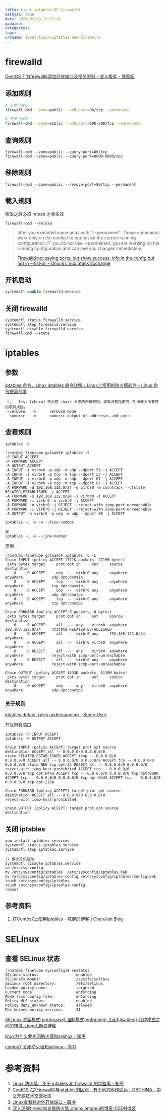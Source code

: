 ```yaml
---
title: Linux iptables 和 firewalld
mathjax: true
date: 2021-03-09 21:21:28
updated:
categories:
tags:
urlname: about-linux-iptables-and-firewalld
---
```




<!-- more -->



# firewalld

[CentOS 7 为firewalld添加开放端口及相关资料 - 北斗极星 - 博客园](https://www.cnblogs.com/hubing/p/6058932.html)

## 添加规则



```sh
# 开单个端口
firewall-cmd --zone=public --add-port=80/tcp --permanent

# 开多个端口
firewall-cmd --zone=public --add-port=100-500/tcp --permanent
```



## 查询规则

```
firewall-cmd --zone=public --query-port=80/tcp
firewall-cmd --zone=public --query-port=8000-9000/tcp
```



## 移除规则

```
firewall-cmd --zone=public --remove-port=80/tcp --permanent
```



## 载入规则

修改之后必须 reload 才会生效

```
firewall-cmd --reload
```

> after you executed commands with "--permanent". Those commands work only on the config file but not on the current running configuration. IF you do not use --permanent, you are working on the running configuration and can see you changes immediately.
>
> [Firewalld not saving ports, but show success, info in the config but not in --list-all - Unix & Linux Stack Exchange](https://unix.stackexchange.com/questions/383517/firewalld-not-saving-ports-but-show-success-info-in-the-config-but-not-in-li)





## 开机启动

```sql
systemctl enable firewalld.service
```



## 关闭 firewalld

````
systemctl status firewalld.service
systemctl stop firewalld.service
systemctl disable firewalld.service
firewall-cmd --state
````





# iptables



## 参数

[iptables 命令，Linux iptables 命令详解：Linux上常用的防火墙软件 - Linux 命令搜索引擎](https://wangchujiang.com/linux-command/c/iptables.html)

```
-L, --list [chain] 列出链 chain 上面的所有规则，如果没有指定链，列出表上所有链的所有规则。
--verbose	-v		verbose mode
--numeric	-n		numeric output of addresses and ports
```



## 查看规则



```
iptables -S
```



```
[root@bi-finetube gpload]# iptables -S
-P INPUT ACCEPT
-P FORWARD ACCEPT
-P OUTPUT ACCEPT
-A INPUT -i virbr0 -p udp -m udp --dport 53 -j ACCEPT
-A INPUT -i virbr0 -p tcp -m tcp --dport 53 -j ACCEPT
-A INPUT -i virbr0 -p udp -m udp --dport 67 -j ACCEPT
-A INPUT -i virbr0 -p tcp -m tcp --dport 67 -j ACCEPT
-A FORWARD -d 192.168.122.0/24 -o virbr0 -m conntrack --ctstate RELATED,ESTABLISHED -j ACCEPT
-A FORWARD -s 192.168.122.0/24 -i virbr0 -j ACCEPT
-A FORWARD -i virbr0 -o virbr0 -j ACCEPT
-A FORWARD -o virbr0 -j REJECT --reject-with icmp-port-unreachable
-A FORWARD -i virbr0 -j REJECT --reject-with icmp-port-unreachable
-A OUTPUT -o virbr0 -p udp -m udp --dport 68 -j ACCEPT
```



```
iptables -L -v -n --line-number

或
iptables -L -v --line-number
```

示例：

```
[root@bi-finetube gpload]# iptables -v -L
Chain INPUT (policy ACCEPT 1771K packets, 2715M bytes)
 pkts bytes target     prot opt in     out     source               destination         
    0     0 ACCEPT     udp  --  virbr0 any     anywhere             anywhere             udp dpt:domain
    0     0 ACCEPT     tcp  --  virbr0 any     anywhere             anywhere             tcp dpt:domain
    0     0 ACCEPT     udp  --  virbr0 any     anywhere             anywhere             udp dpt:bootps
    0     0 ACCEPT     tcp  --  virbr0 any     anywhere             anywhere             tcp dpt:bootps

Chain FORWARD (policy ACCEPT 0 packets, 0 bytes)
 pkts bytes target     prot opt in     out     source               destination         
    0     0 ACCEPT     all  --  any    virbr0  anywhere             192.168.122.0/24     ctstate RELATED,ESTABLISHED
    0     0 ACCEPT     all  --  virbr0 any     192.168.122.0/24     anywhere            
    0     0 ACCEPT     all  --  virbr0 virbr0  anywhere             anywhere            
    0     0 REJECT     all  --  any    virbr0  anywhere             anywhere             reject-with icmp-port-unreachable
    0     0 REJECT     all  --  virbr0 any     anywhere             anywhere             reject-with icmp-port-unreachable

Chain OUTPUT (policy ACCEPT 1833K packets, 5119M bytes)
 pkts bytes target     prot opt in     out     source               destination         
    0     0 ACCEPT     udp  --  any    virbr0  anywhere             anywhere             udp dpt:bootpc
```





### 关于规则



[iptables default rules understanding - Super User](https://superuser.com/questions/895435/iptables-default-rules-understanding)



开放所有端口

```
iptables -P INPUT ACCEPT   
iptables -P OUTPUT ACCEPT
```



```
Chain INPUT (policy ACCEPT) target prot opt source
destination ACCEPT all -- 0.0.0.0/0 0.0.0.0/0
state RELATED,ESTABLISHED ACCEPT icmp -- 0.0.0.0/0
0.0.0.0/0 ACCEPT all -- 0.0.0.0/0 0.0.0.0/0 ACCEPT tcp -- 0.0.0.0/0 0.0.0.0/0 state NEW tcp dpt:22 REJECT all -- 0.0.0.0/0 0.0.0.0/0
reject-with icmp-host-prohibited ACCEPT tcp -- 0.0.0.0/0
0.0.0.0/0 tcp dpt:8443 ACCEPT tcp -- 0.0.0.0/0 0.0.0.0/0 tcp dpt:8080 ACCEPT tcp -- 0.0.0.0/0 0.0.0.0/0 tcp dpt:9443 ACCEPT tcp -- 0.0.0.0/0 0.0.0.0/0 tcp dpt:2124

Chain FORWARD (policy ACCEPT) target prot opt source
destination REJECT all -- 0.0.0.0/0 0.0.0.0/0
reject-with icmp-host-prohibited

Chain OUTPUT (policy ACCEPT) target prot opt source
destination
```





## 关闭 iptables



```
yum install iptables-services
systemctl status iptables.service 
systemctl stop iptables.service 

// 停止开机启动
systemctl disable iptables.service
cd /etc/sysconfig
mv /etc/sysconfig/iptables  /etc/sysconfig/iptables.bak
mv /etc/sysconfig/iptables-config /etc/sysconfig/iptables-config.bak
touch /etc/sysconfig/iptables
touch /etc/sysconfig/iptables-config
reboot
```



## 参考资料

1. [在Centos7上使用Iptables - 陈健的博客 | ChenJian Blog](https://o-my-chenjian.com/2017/02/28/Using-Iptables-On-Centos7/)





# SELinux





## 查看 SELinux 状态



```
[root@bi-finetube sysconfig]# sestatus
SELinux status:                 enabled
SELinuxfs mount:                /sys/fs/selinux
SELinux root directory:         /etc/selinux
Loaded policy name:             targeted
Current mode:                   enforcing
Mode from config file:          enforcing
Policy MLS status:              enabled
Policy deny_unknown status:     allowed
Max kernel policy version:      31
```



[SELinux 宽容模式(permissive) 强制模式(enforcing) 关闭(disabled) 几种模式之间的转换_Lionel_新浪博客](http://blog.sina.com.cn/s/blog_5aee9eaf0100y44q.html)

[linux为什么要关闭防火墙和selinux - 知乎](https://zhuanlan.zhihu.com/p/61822057)

[centos7 关闭防火墙和selinux - 简书](https://www.jianshu.com/p/d6414b5295b8)





# 参考资料

1. [Linux 防火墙：关于 iptables 和 firewalld 的那些事 - 知乎](https://zhuanlan.zhihu.com/p/45920510)
2. [CentOS 7之FirewallD与iptables的区别 - 有个地方叫作遥远 - OSCHINA - 中文开源技术交流社区](https://my.oschina.net/deanzhao/blog/3058904)
3. [Linux查看并对外开放端口 - 简书](https://www.jianshu.com/p/b3068288d80d)
4. [深入理解firewalld设置防火墙_chenxiangneu的博客-CSDN博客](https://blog.csdn.net/chenxiangneu/article/details/80172799)